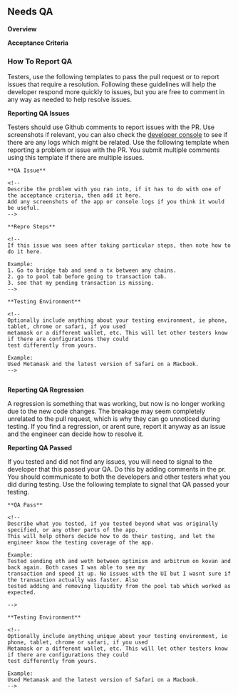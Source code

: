 <!--
If you need QA on your PR include the following section in your code. This will alert the QA team
that they should be testing.  Engineers should use github emojis to :heart: :+1: if the QA comments are productive
or :-1: if the QA comments are hindering productivity. Its up to your own discretion to award emojis, but its encouraged
to do so since we can use this information to incentivise and reward QA testers.
-->

## Needs QA

**Overview**

<!--
Give context around the change, anything that would help the testers understand the issue, feature and the changes made.
Don't expect them to look at the code, but anything you think they should know before testing. Screenshots are
useful here to illustrate changes or new parts of the app.

Example:
This PR adds ability to speed up your transfers through the transfer tab. <screenshot of speedup button>
This change only affects the transfer tab, so do not expect changes in the app elsewhere.
-->


**Acceptance Criteria**
<!--
Acceptance criteria should be composed of 2 parts, the first part is how to test, if its not obvious, the second part
is what they should be expect to be observing as the correct behavior.

It may not always be obvious how to test your changes, the more direction you can give the better, such as directing
the tester to particular parts of the app need testing, or specific actions to be taken using specific browsers or devices. 

The second part is to Describe what the tester should be testing and what the expected behavior is. Enumerate them so that testers
can respond to the numbers directly if there are issues.

Example:
Use the generated kovan link and first send a transaction between any chains, then go to transfer tab.
You should see your active transfer, and the new speedup button.

1. See that you can send a transfer and then speed it up.  
2. See that transfer shows a speedup transaction hash after speeding it up.
3. See that there were no regressions with the transfer table.
-->


<!-- If requesting QA DO NOT remove the following section, this is meant to direct QA Testers responses to your PR -->
### How To Report QA
Testers, use the following templates to pass the pull request or to report issues that require a resolution.
Following these guidelines will help the developer respond more quickly to issues, but you are free to comment
in any way as needed to help resolve issues.

**Reporting QA Issues**

Testers should use Github comments to report issues with the PR. Use screenshots if relevant, you can also
check the [developer console](https://support.airtable.com/hc/en-us/articles/232313848-How-to-open-the-developer-console)
to see if there are any logs which might be related. Use the following template when reporting a problem or issue with the PR.
You submit multiple comments using this template if there are multiple issues.

```
**QA Issue**

<!--
Describe the problem with you ran into, if it has to do with one of the acceptance criteria, then add it here.
Add any screenshots of the app or console logs if you think it would be useful.
-->

**Repro Steps**

<!--
If this issue was seen after taking particular steps, then note how to do it here.

Example:
1. Go to bridge tab and send a tx between any chains.
2. go to pool tab before going to transaction tab.
3. see that my pending transaction is missing.
-->

**Testing Environment**

<!--
Optionally include anything about your testing environment, ie phone, tablet, chrome or safari, if you used
metamask or a different wallet, etc. This will let other testers know if there are configurations they could
test differently from yours.

Example:
Used Metamask and the latest version of Safari on a Macbook. 
-->


```

**Reporting QA Regression**

A regression is something that was working, but now is no longer working due to the new code changes. The breakage
may seem completely unrelated to the pull request, which is why they can go unnoticed during testing.
If you find a regression, or arent sure, report it anyway as an issue and the engineer can decide how to resolve it. 


**Reporting QA Passed**

If you tested and did not find any issues, you will need to signal to the developer that this passed your QA.
Do this by adding comments in the pr. You should communicate to both the developers and other testers what you did during testing. Use the following
template to signal that QA passed your testing.

```
**QA Pass**

<!--
Describe what you tested, if you tested beyond what was originally specified, or any other parts of the app.
This will help others decide how to do their testing, and let the engineer know the testing coverage of the app.

Example:
Tested sending eth and weth between optimism and arbitrum on kovan and back again. Both cases I was able to see my 
transaction and speed it up. No issues with the UI but I wasnt sure if the transaction actually was faster. Also
tested adding and removing liquidity from the pool tab which worked as expected. 

-->

**Testing Environment**

<!--
Optionally include anything unique about your testing environment, ie phone, tablet, chrome or safari, if you used
Metamask or a different wallet, etc. This will let other testers know if there are configurations they could
test differently from yours.

Example:
Used Metamask and the latest version of Safari on a Macbook. 
-->

```
